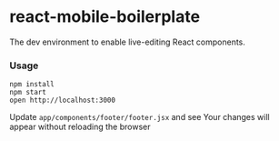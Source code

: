 react-mobile-boilerplate
=====================

The dev environment to enable live-editing React components.

### Usage

```
npm install
npm start
open http://localhost:3000

```
Update `app/components/footer/footer.jsx` and see Your changes will appear without reloading the browser
